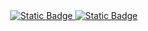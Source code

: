 <div align="center">
<a href="https://kaneesell.github.io/GestorFinancas/">
<img alt="Static Badge" src="https://capsule-render.vercel.app/api?type=waving&height=200&color=gradient&text=GestorFinancas">
<img alt="Static Badge" src="https://img.shields.io/badge/Ir_para_P%C3%A1gina-GestorFinancas-brightgreen?link=https%3A%2F%2Fkaneesell.github.io%2FGestorFinancas%2F">
</a>
</div>
